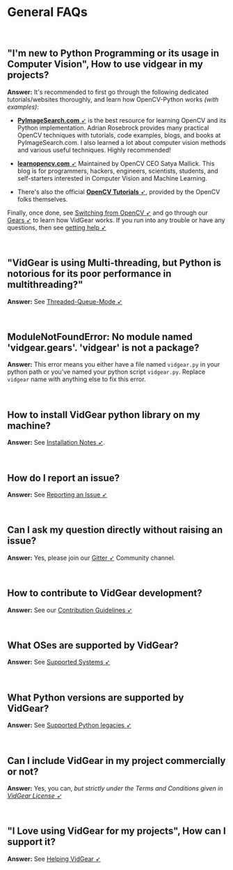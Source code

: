 <!--
===============================================
vidgear library source-code is deployed under the Apache 2.0 License:

Copyright (c) 2019-2020 Abhishek Thakur(@abhiTronix) <abhi.una12@gmail.com>

Licensed under the Apache License, Version 2.0 (the "License");
you may not use this file except in compliance with the License.
You may obtain a copy of the License at

   http://www.apache.org/licenses/LICENSE-2.0

Unless required by applicable law or agreed to in writing, software
distributed under the License is distributed on an "AS IS" BASIS,
WITHOUT WARRANTIES OR CONDITIONS OF ANY KIND, either express or implied.
See the License for the specific language governing permissions and
limitations under the License.
===============================================
-->

# General FAQs


&nbsp;


## "I'm new to Python Programming or its usage in Computer Vision", How to use vidgear in my projects?

**Answer:** It's recommended to first go through the following dedicated tutorials/websites thoroughly, and learn how OpenCV-Python works _(with examples)_:

- [**PyImageSearch.com** ➶](https://www.pyimagesearch.com/) is the best resource for learning OpenCV and its Python implementation. Adrian Rosebrock provides many practical OpenCV techniques with tutorials, code examples, blogs, and books at PyImageSearch.com. I also learned a lot about computer vision methods and various useful techniques. Highly recommended!

- [**learnopencv.com** ➶](https://www.learnopencv.com)  Maintained by OpenCV CEO Satya Mallick. This blog is for programmers, hackers, engineers, scientists, students, and self-starters interested in Computer Vision and Machine Learning.

- There's also the official [**OpenCV Tutorials** ➶](https://opencv-python-tutroals.readthedocs.io/en/latest/py_tutorials/py_tutorials.html), provided by the OpenCV folks themselves.

Finally, once done, see [Switching from OpenCV ➶](../../switch_from_cv/) and go through our [Gears ➶](../../gears/#gears-what-are-these) to learn how VidGear works. If you run into any trouble or have any questions, then see [getting help ➶](../get_help)

&nbsp;

## "VidGear is using Multi-threading, but Python is notorious for its poor performance in multithreading?"

**Answer:** See [Threaded-Queue-Mode ➶](../../bonus/TQM/)

&nbsp;

## ModuleNotFoundError: No module named 'vidgear.gears'. 'vidgear' is not a package?

**Answer:** This error means you either have a file named `vidgear.py` in your python path or you've named your python script `vidgear.py`. Replace `vidgear` name with anything else to fix this error.

&nbsp;


## How to install VidGear python library on my machine?

**Answer:** See [Installation Notes ➶](../../installation/).

&nbsp;


## How do I report an issue?

**Answer:** See [Reporting an Issue ➶](../../contribution/issue/)

&nbsp;

## Can I ask my question directly without raising an issue?

**Answer:** Yes, please join our [Gitter ➶](https://gitter.im/vidgear/community) Community channel.

&nbsp;

## How to contribute to VidGear development?

**Answer:** See our [Contribution Guidelines ➶](../../contribution/PR/)

&nbsp;

## What OSes are supported by VidGear?

**Answer:** See [Supported Systems ➶](../../installation/#supported-systems)

&nbsp;

## What Python versions are supported by VidGear?

**Answer:** See [Supported Python legacies ➶](../../installation/#supported-python-legacies)

&nbsp;

## Can I include VidGear in my project commercially or not?

**Answer:** Yes, you can, *but strictly under the Terms and Conditions given in [VidGear License ➶](https://github.com/abhiTronix/vidgear/blob/master/LICENSE)*

&nbsp;

## "I Love using VidGear for my projects", How can I support it?

**Answer:** See [Helping VidGear ➶](../../help/#helping-vidgear)  

&nbsp;